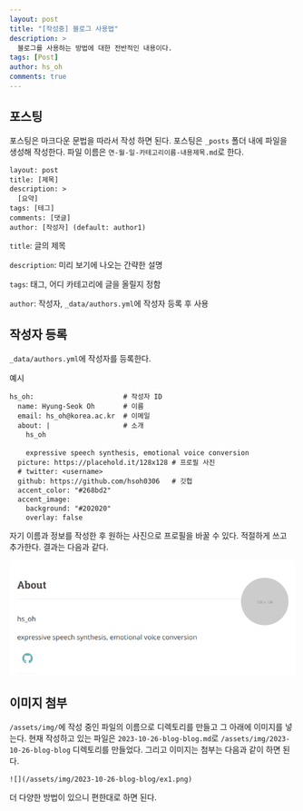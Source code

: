 ```yaml
---
layout: post
title: "[작성중] 블로그 사용법"
description: >
  블로그를 사용하는 방법에 대한 전반적인 내용이다.
tags: [Post]
author: hs_oh
comments: true
---
```


## 포스팅

포스팅은 마크다운 문법을 따라서 작성 하면 된다.
포스팅은 `_posts` 폴더 내에 파일을 생성해 작성한다.
파일 이름은 `연-월-일-카테고리이름-내용제목.md`로 한다.

```
layout: post
title: [제목]
description: >
  [요약]
tags: [테그]
comments: [댓글]
author: [작성자] (default: author1)
```

`title`: 글의 제목

`description`: 미리 보기에 나오는 간략한 설명

`tags`: 태그, 어디 카테고리에 글을 올릴지 정함

`author`: 작성자, `_data/authors.yml`에 작성자 등록 후 사용

## 작성자 등록 

`_data/authors.yml`에 작성자를 등록한다. 

예시 

```
hs_oh:                      # 작성자 ID
  name: Hyung-Seok Oh       # 이름
  email: hs_oh@korea.ac.kr  # 이메일
  about: |                  # 소개
    hs_oh

    expressive speech synthesis, emotional voice conversion
  picture: https://placehold.it/128x128 # 프로필 사진
  # twitter: <username>
  github: https://github.com/hsoh0306   # 깃헙 
  accent_color: "#268bd2"               
  accent_image:
    background: "#202020"
    overlay: false
```

자기 이름과 정보를 작성한 후 원하는 사진으로 프로필을 바꿀 수 있다. 적절하게 쓰고 추가한다. 결과는 다음과 같다.

![](/assets/img/2023-10-26-blog-blog/ex1.png)

## 이미지 첨부 

`/assets/img/`에 작성 중인 파일의 이름으로 디렉토리를 만들고 그 아래에 이미지를 넣는다. 현재 작성하고 있는 파일은 `2023-10-26-blog-blog.md`로 
`/assets/img/2023-10-26-blog-blog` 디렉토리를 만들었다. 
그리고 이미지는 첨부는 다음과 같이 하면 된다. 

```
![](/assets/img/2023-10-26-blog-blog/ex1.png)
```

더 다양한 방법이 있으니 편한대로 하면 된다. 

